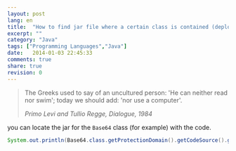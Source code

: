 ```yaml
---
layout: post
lang: en
title:  "How to find jar file where a certain class is contained (deployed in GlassFish)."
excerpt: ""
category: "Java"
tags: ["Programming Languages","Java"]
date:   2014-01-03 22:45:33
comments: true
share: true
revision: 0
---
```


> The Greeks used to say of an uncultured person: 'He can neither read nor swim'; today we should add: 'nor use a computer'.
>
> <cite>Primo Levi and Tullio Regge, Dialogue, 1984</cite>

you can locate the jar for the `Base64` class (for example) with the code.

```java
System.out.println(Base64.class.getProtectionDomain().getCodeSource().getLocation());
```

